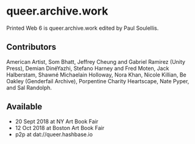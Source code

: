 # queer.archive.work

Printed Web 6 is queer.archive.work edited by Paul Soulellis. 

## Contributors 
American Artist, Som Bhatt, Jeffrey Cheung and Gabriel Ramirez (Unity Press), Demian DinéYazhi, Stefano Harney and Fred Moten, Jack Halberstam, Shawné Michaelain Holloway, Nora Khan, Nicole Killian, Be Oakley (Genderfail Archive), Porpentine Charity Heartscape, Nate Pyper, and Sal Randolph. 

## Available 
* 20 Sept 2018 at NY Art Book Fair
* 12 Oct 2018 at Boston Art Book Fair
* p2p at dat://queer.hashbase.io

